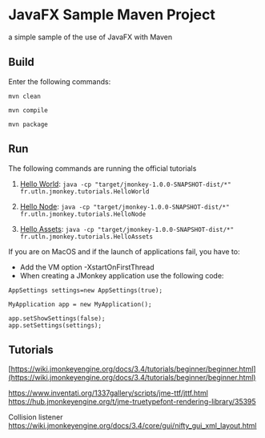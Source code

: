 # JavaFX Sample Maven Project
a simple sample of the use of JavaFX with Maven

## Build
Enter the following commands:

`mvn clean`

`mvn compile`

`mvn package`

## Run
The following commands are running the official tutorials

1. [Hello World](https://wiki.jmonkeyengine.org/docs/3.4/tutorials/beginner/hello_simpleapplication.html): 
`java -cp "target/jmonkey-1.0.0-SNAPSHOT-dist/*" fr.utln.jmonkey.tutorials.HelloWorld`

2. [Hello Node](https://wiki.jmonkeyengine.org/docs/3.4/tutorials/beginner/hello_node.html): 
`java -cp "target/jmonkey-1.0.0-SNAPSHOT-dist/*" fr.utln.jmonkey.tutorials.HelloNode`

2. [Hello Assets](https://wiki.jmonkeyengine.org/docs/3.4/tutorials/beginner/hello_asset.html): 
`java -cp "target/jmonkey-1.0.0-SNAPSHOT-dist/*" fr.utln.jmonkey.tutorials.HelloAssets`

If you are on MacOS and if the launch of applications fail, you have to:

- Add the VM option -XstartOnFirstThread
- When creating a JMonkey application use the following code:
```
AppSettings settings=new AppSettings(true);

MyApplication app = new MyApplication();

app.setShowSettings(false);
app.setSettings(settings);
```

## Tutorials
[https://wiki.jmonkeyengine.org/docs/3.4/tutorials/beginner/beginner.html](https://wiki.jmonkeyengine.org/docs/3.4/tutorials/beginner/beginner.html)


https://www.inventati.org/1337gallery/scripts/jme-ttf/jttf.html
https://hub.jmonkeyengine.org/t/jme-truetypefont-rendering-library/35395

Collision listener
https://wiki.jmonkeyengine.org/docs/3.4/core/gui/nifty_gui_xml_layout.html